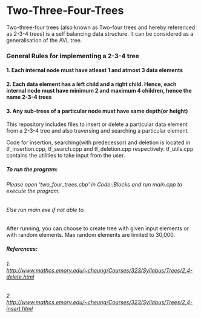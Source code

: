 # Two-Three-Four-Trees

Two-three-four trees (also known as Two-four trees and hereby referenced as 2-3-4 trees) is a self balancing data structure. It can be considered as a generalisation of the AVL tree.

### General Rules for implementing a 2-3-4 tree

#### 1. Each internal node must have atleast 1 and atmost 3 data elements

#### 2. Each data element has a left child and a right child. Hence, each internal node must have minimum 2 and maximum 4 children, hence the name 2-3-4 trees

#### 3. Any sub-trees of a particular node must have same depth(or height)

This repository includes files to insert or delete a particular data element from a 2-3-4 tree and also traversing and searching a particular element.

Code for insertion, searching(with predecessor) and deletion is located in tf_insertion.cpp, tf_search.cpp and tf_deletion.cpp respectively.
tf_utils.cpp contains the utilities to take input from the user.

##### To run the program:

###### Please open 'two_four_trees.cbp' in Code::Blocks and run main.cpp to execute the program.

###### Else run main.exe if not able to.

After running, you can choose to create tree with given input elements or with random elements. Max random elements are limited to 30,000.


##### References:

###### 1. http://www.mathcs.emory.edu/~cheung/Courses/323/Syllabus/Trees/2,4-delete.html
###### 2. http://www.mathcs.emory.edu/~cheung/Courses/323/Syllabus/Trees/2,4-insert.html
